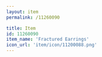 ```yaml
---
layout: item
permalink: /11260090

title: Item
id: 11260090
item_name: 'Fractured Earrings'
icon_url: 'item/icon/11200088.png'
---
```

